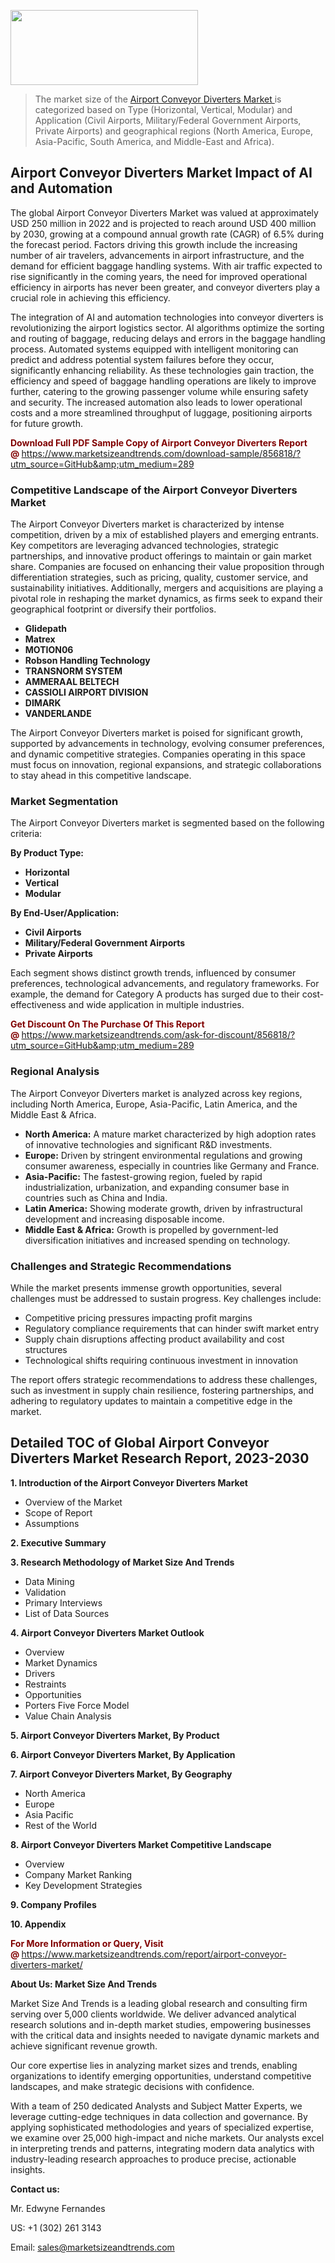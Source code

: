 <img src="https://100x100musica.es/wp-content/uploads/2024/12/Verified-Market-Reports-4-300x120.jpg" alt="" width="300" height="120" class="alignnone size-medium wp-image-100382" /><blockquote><p>The market size of the <a href="https://www.marketsizeandtrends.com/download-sample/856818/?utm_source=GitHub&amp;utm_medium=289" target="_blank">Airport Conveyor Diverters Market </a>is categorized based on Type (Horizontal, Vertical, Modular) and Application (Civil Airports, Military/Federal Government Airports, Private Airports) and geographical regions (North America, Europe, Asia-Pacific, South America, and Middle-East and Africa).</p></blockquote><p><h2>Airport Conveyor Diverters Market Impact of AI and Automation</h2><p>The global Airport Conveyor Diverters Market was valued at approximately USD 250 million in 2022 and is projected to reach around USD 400 million by 2030, growing at a compound annual growth rate (CAGR) of 6.5% during the forecast period. Factors driving this growth include the increasing number of air travelers, advancements in airport infrastructure, and the demand for efficient baggage handling systems. With air traffic expected to rise significantly in the coming years, the need for improved operational efficiency in airports has never been greater, and conveyor diverters play a crucial role in achieving this efficiency.</p><p>The integration of AI and automation technologies into conveyor diverters is revolutionizing the airport logistics sector. AI algorithms optimize the sorting and routing of baggage, reducing delays and errors in the baggage handling process. Automated systems equipped with intelligent monitoring can predict and address potential system failures before they occur, significantly enhancing reliability. As these technologies gain traction, the efficiency and speed of baggage handling operations are likely to improve further, catering to the growing passenger volume while ensuring safety and security. The increased automation also leads to lower operational costs and a more streamlined throughput of luggage, positioning airports for future growth.</p></p><p><strong><span style="color: #800000;">Download Full PDF Sample Copy of Airport Conveyor Diverters Report @</span>&nbsp;</strong><a href="https://www.marketsizeandtrends.com/download-sample/856818/?utm_source=GitHub&amp;utm_medium=289">https://www.marketsizeandtrends.com/download-sample/856818/?utm_source=GitHub&amp;utm_medium=289</a></p><h3>Competitive Landscape of the Airport Conveyor Diverters Market</h3><p>The Airport Conveyor Diverters market is characterized by intense competition, driven by a mix of established players and emerging entrants. Key competitors are leveraging advanced technologies, strategic partnerships, and innovative product offerings to maintain or gain market share. Companies are focused on enhancing their value proposition through differentiation strategies, such as pricing, quality, customer service, and sustainability initiatives. Additionally, mergers and acquisitions are playing a pivotal role in reshaping the market dynamics, as firms seek to expand their geographical footprint or diversify their portfolios.</p><p><strong><p><ul><li>Glidepath </li><li> Matrex </li><li> MOTION06 </li><li> Robson Handling Technology </li><li> TRANSNORM SYSTEM </li><li> AMMERAAL BELTECH </li><li> CASSIOLI AIRPORT DIVISION </li><li> DIMARK </li><li> VANDERLANDE</p></li></ul></p></strong></p><p>The Airport Conveyor Diverters market is poised for significant growth, supported by advancements in technology, evolving consumer preferences, and dynamic competitive strategies. Companies operating in this space must focus on innovation, regional expansions, and strategic collaborations to stay ahead in this competitive landscape.</p><h3>Market Segmentation</h3><p>The Airport Conveyor Diverters market is segmented based on the following criteria:</p><p><strong>By Product Type:</strong></p><p><strong><p><ul><li>Horizontal </li><li> Vertical </li><li> Modular</p></li></ul></p></strong></p><p><strong>By End-User/Application:</strong></p><p><strong><p><ul><li>Civil Airports </li><li> Military/Federal Government Airports </li><li> Private Airports</p></li></ul></p></strong></p><p>Each segment shows distinct growth trends, influenced by consumer preferences, technological advancements, and regulatory frameworks. For example, the demand for Category A products has surged due to their cost-effectiveness and wide application in multiple industries.</p><p><strong><span style="color: #800000;">Get Discount On The Purchase Of This Report @&nbsp;</span></strong><a href="https://www.marketsizeandtrends.com/ask-for-discount/856818/?utm_source=GitHub&amp;utm_medium=289">https://www.marketsizeandtrends.com/ask-for-discount/856818/?utm_source=GitHub&amp;utm_medium=289</a></p><h3>Regional Analysis</h3><p>The Airport Conveyor Diverters market is analyzed across key regions, including North America, Europe, Asia-Pacific, Latin America, and the Middle East &amp; Africa.</p><ul><li><strong>North America:</strong> A mature market characterized by high adoption rates of innovative technologies and significant R&amp;D investments.</li><li><strong>Europe:</strong> Driven by stringent environmental regulations and growing consumer awareness, especially in countries like Germany and France.</li><li><strong>Asia-Pacific:</strong> The fastest-growing region, fueled by rapid industrialization, urbanization, and expanding consumer base in countries such as China and India.</li><li><strong>Latin America:</strong> Showing moderate growth, driven by infrastructural development and increasing disposable income.</li><li><strong>Middle East &amp; Africa:</strong> Growth is propelled by government-led diversification initiatives and increased spending on technology.</li></ul><h3>Challenges and Strategic Recommendations</h3><p>While the market presents immense growth opportunities, several challenges must be addressed to sustain progress. Key challenges include:</p><ul><li>Competitive pricing pressures impacting profit margins</li><li>Regulatory compliance requirements that can hinder swift market entry</li><li>Supply chain disruptions affecting product availability and cost structures</li><li>Technological shifts requiring continuous investment in innovation</li></ul><p>The report offers strategic recommendations to address these challenges, such as investment in supply chain resilience, fostering partnerships, and adhering to regulatory updates to maintain a competitive edge in the market.</p><h2>Detailed TOC of Global Airport Conveyor Diverters Market Research Report, 2023-2030</h2><p><strong>1. Introduction of the Airport Conveyor Diverters Market</strong></p><ul><li>Overview of the Market</li><li>Scope of Report</li><li>Assumptions&nbsp;</li></ul><p><strong>2. Executive Summary</strong></p><p><strong>3. Research Methodology of <strong>Market Size And Trends</strong></strong></p><ul><li>Data Mining</li><li>Validation</li><li>Primary Interviews</li><li>List of Data Sources&nbsp;</li></ul><p><strong>4. Airport Conveyor Diverters Market Outlook</strong></p><ul><li>Overview</li><li>Market Dynamics</li><li>Drivers</li><li>Restraints</li><li>Opportunities</li><li>Porters Five Force Model</li><li>Value Chain Analysis&nbsp;</li></ul><p><strong>5. Airport Conveyor Diverters Market, By Product</strong></p><p><strong>6. Airport Conveyor Diverters Market, By Application</strong></p><p><strong>7. Airport Conveyor Diverters Market, By Geography</strong></p><ul><li>North America</li><li>Europe</li><li>Asia Pacific</li><li>Rest of the World&nbsp;</li></ul><p><strong>8. Airport Conveyor Diverters Market Competitive Landscape</strong></p><ul><li>Overview</li><li>Company Market Ranking</li><li>Key Development Strategies&nbsp;</li></ul><p><strong>9. Company Profiles</strong></p><p><strong>10. Appendix</strong></p><p><strong><span style="color: #800000;">For More Information or Query, Visit @&nbsp;</span></strong><a href="https://www.marketsizeandtrends.com/report/airport-conveyor-diverters-market/">https://www.marketsizeandtrends.com/report/airport-conveyor-diverters-market/</a></p><p></p><p><strong>About Us:&nbsp;Market Size And Trends</strong></p><p>Market Size And Trends&nbsp;is a leading global research and consulting firm serving over 5,000 clients worldwide. We deliver advanced analytical research solutions and in-depth market studies, empowering businesses with the critical data and insights needed to navigate dynamic markets and achieve significant revenue growth.</p><p>Our core expertise lies in analyzing market sizes and trends, enabling organizations to identify emerging opportunities, understand competitive landscapes, and make strategic decisions with confidence.</p><p>With a team of 250 dedicated Analysts and Subject Matter Experts, we leverage cutting-edge techniques in data collection and governance. By applying sophisticated methodologies and years of specialized expertise, we examine over 25,000 high-impact and niche markets. Our analysts excel in interpreting trends and patterns, integrating modern data analytics with industry-leading research approaches to produce precise, actionable insights.</p><p><strong>Contact us:</strong></p><p>Mr. Edwyne Fernandes</p><p>US: +1 (302) 261 3143</p><p>Email: <a href="mailto:sales@marketsizeandtrends.com">sales@marketsizeandtrends.com</a>&nbsp;</p>
